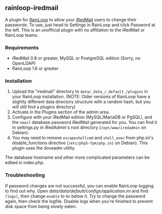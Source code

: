 ## rainloop-iredmail

A plugin for [RainLoop](http://www.rainloop.net) to allow your [iRedMail](http://www.iredmail.org) users to change their passwords. To use, just head to Settings in RainLoop and click Password at the left. This is an unofficial plugin with no affiliation to the iRedMail or RainLoop teams.

### Requirements

* iRedMail 0.8 or greater, MySQL or PostgreSQL edition (Sorry, no OpenLDAP)
* RainLoop 1.6 or greater

### Installation

1. Upload the "iredmail" directory to `data/_data_/_default_/plugins` in your RainLoop installation. (NOTE: Older versions of RainLoop have a slightly different data directory structure with a random hash, but you will still find a plugins directory)
2. Activate in the Plugins section of the admin area.
3. Configure with your iRedMail edition (MySQL/MariaDB or PgSQL), and the `vmail` database password iRedMail generated for you. You can find it in settings.py in iRedAdmin's root directory (`/opt/www/iredadmin` on Debian).
4. You may need to remove `escapeshellcmd` and `shell_exec` from php.ini's disable_functions directive (`/etc/php5-fpm/php.ini` on Debian). This plugin uses the doveadm utility.

The database hostname and other more complicated parameters can be edited in index.php.

### Troubleshooting

If password changes are not successful, you can enable RainLoop logging to find out why. Open *data/_data_/_default_/configs/application.ini* and find `[logs]`, then change `enable` to `On` below it. Try to change the password again, then check the logfile. Disable logs when you're finished to prevent disk space from being slowly eaten.
